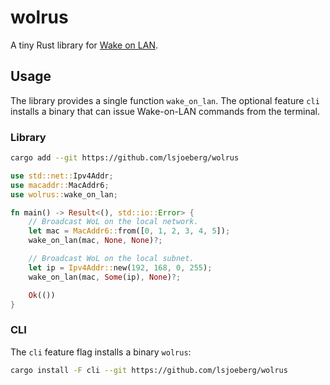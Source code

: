 # wolrus

A tiny Rust library for [Wake on LAN].

## Usage

The library provides a single function `wake_on_lan`. The optional feature
`cli` installs a binary that can issue Wake-on-LAN commands from the terminal.

### Library

```sh
cargo add --git https://github.com/lsjoeberg/wolrus
```

```rust
use std::net::Ipv4Addr;
use macaddr::MacAddr6;
use wolrus::wake_on_lan;

fn main() -> Result<(), std::io::Error> {
    // Broadcast WoL on the local network.
    let mac = MacAddr6::from([0, 1, 2, 3, 4, 5]);
    wake_on_lan(mac, None, None)?;

    // Broadcast WoL on the local subnet.
    let ip = Ipv4Addr::new(192, 168, 0, 255);
    wake_on_lan(mac, Some(ip), None)?;

    Ok(())
}
```

### CLI

The `cli` feature flag installs a binary `wolrus`:

```sh
cargo install -F cli --git https://github.com/lsjoeberg/wolrus
```

<!--References-->
[Wake on LAN]: http://en.wikipedia.org/wiki/Wake-on-LAN
